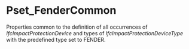# Pset_FenderCommon

Properties common to the definition of all occurrences of _IfcImpactProtectionDevice_ and types of _IfcImpactProtectionDeviceType_ with the predefined type set to FENDER.
<!-- end of short definition -->

